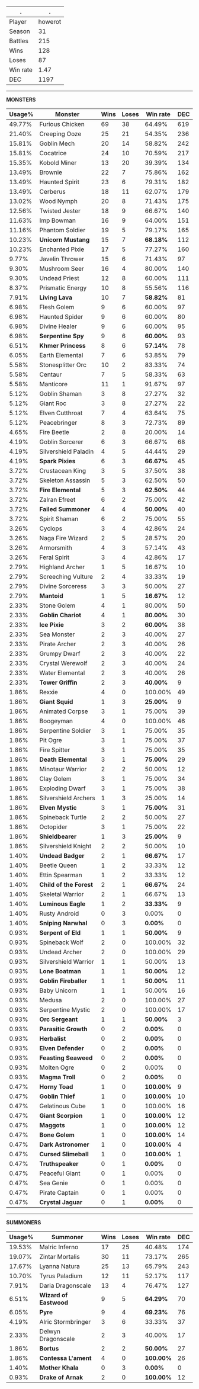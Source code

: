 .|.
|-|-
Player|howerot
Season|31
Battles|215
Wins|128
Loses|87
Win rate|1.47
DEC|1197

---
**MONSTERS**

Usage%|Monster|Wins|Loses|Win rate|DEC|
-|-|-|-|-|-|
49.77%|Furious Chicken|69|38|64.49%|619|
21.40%|Creeping Ooze|25|21|54.35%|236|
15.81%|Goblin Mech|20|14|58.82%|242|
15.81%|Cocatrice|24|10|70.59%|217|
15.35%|Kobold Miner|13|20|39.39%|134|
13.49%|Brownie|22|7|75.86%|162|
13.49%|Haunted Spirit|23|6|79.31%|182|
13.49%|Cerberus|18|11|62.07%|179|
13.02%|Wood Nymph|20|8|71.43%|175|
12.56%|Twisted Jester|18|9|66.67%|140|
11.63%|Imp Bowman|16|9|64.00%|151|
11.16%|Phantom Soldier|19|5|79.17%|165|
10.23%|**Unicorn Mustang**|15|7|**68.18%**|112|
10.23%|Enchanted Pixie|17|5|77.27%|160|
9.77%|Javelin Thrower|15|6|71.43%|97|
9.30%|Mushroom Seer|16|4|80.00%|140|
9.30%|Undead Priest|12|8|60.00%|111|
8.37%|Prismatic Energy|10|8|55.56%|116|
7.91%|**Living Lava**|10|7|**58.82%**|81|
6.98%|Flesh Golem|9|6|60.00%|97|
6.98%|Haunted Spider|9|6|60.00%|80|
6.98%|Divine Healer|9|6|60.00%|95|
6.98%|**Serpentine Spy**|9|6|**60.00%**|93|
6.51%|**Khmer Princess**|8|6|**57.14%**|78|
6.05%|Earth Elemental|7|6|53.85%|79|
5.58%|Stonesplitter Orc|10|2|83.33%|74|
5.58%|Centaur|7|5|58.33%|63|
5.58%|Manticore|11|1|91.67%|97|
5.12%|Goblin Shaman|3|8|27.27%|32|
5.12%|Giant Roc|3|8|27.27%|22|
5.12%|Elven Cutthroat|7|4|63.64%|75|
5.12%|Peacebringer|8|3|72.73%|89|
4.65%|Fire Beetle|2|8|20.00%|14|
4.19%|Goblin Sorcerer|6|3|66.67%|68|
4.19%|Silvershield Paladin|4|5|44.44%|29|
4.19%|**Spark Pixies**|6|3|**66.67%**|45|
3.72%|Crustacean King|3|5|37.50%|38|
3.72%|Skeleton Assassin|5|3|62.50%|50|
3.72%|**Fire Elemental**|5|3|**62.50%**|44|
3.72%|Zalran Efreet|6|2|75.00%|42|
3.72%|**Failed Summoner**|4|4|**50.00%**|40|
3.72%|Spirit Shaman|6|2|75.00%|55|
3.26%|Cyclops|3|4|42.86%|24|
3.26%|Naga Fire Wizard|2|5|28.57%|20|
3.26%|Armorsmith|4|3|57.14%|43|
3.26%|Feral Spirit|3|4|42.86%|17|
2.79%|Highland Archer|1|5|16.67%|10|
2.79%|Screeching Vulture|2|4|33.33%|19|
2.79%|Divine Sorceress|3|3|50.00%|27|
2.79%|**Mantoid**|1|5|**16.67%**|12|
2.33%|Stone Golem|4|1|80.00%|50|
2.33%|**Goblin Chariot**|4|1|**80.00%**|30|
2.33%|**Ice Pixie**|3|2|**60.00%**|38|
2.33%|Sea Monster|2|3|40.00%|27|
2.33%|Pirate Archer|2|3|40.00%|26|
2.33%|Grumpy Dwarf|2|3|40.00%|22|
2.33%|Crystal Werewolf|2|3|40.00%|24|
2.33%|Water Elemental|2|3|40.00%|26|
2.33%|**Tower Griffin**|2|3|**40.00%**|9|
1.86%|Rexxie|4|0|100.00%|49|
1.86%|**Giant Squid**|1|3|**25.00%**|9|
1.86%|Animated Corpse|3|1|75.00%|39|
1.86%|Boogeyman|4|0|100.00%|46|
1.86%|Serpentine Soldier|3|1|75.00%|35|
1.86%|Pit Ogre|3|1|75.00%|37|
1.86%|Fire Spitter|3|1|75.00%|35|
1.86%|**Death Elemental**|3|1|**75.00%**|29|
1.86%|Minotaur Warrior|2|2|50.00%|12|
1.86%|Clay Golem|3|1|75.00%|34|
1.86%|Exploding Dwarf|3|1|75.00%|38|
1.86%|Silvershield Archers|1|3|25.00%|14|
1.86%|**Elven Mystic**|3|1|**75.00%**|31|
1.86%|Spineback Turtle|2|2|50.00%|27|
1.86%|Octopider|3|1|75.00%|22|
1.86%|**Shieldbearer**|1|3|**25.00%**|9|
1.86%|Silvershield Knight|2|2|50.00%|10|
1.40%|**Undead Badger**|2|1|**66.67%**|17|
1.40%|Beetle Queen|1|2|33.33%|12|
1.40%|Ettin Spearman|1|2|33.33%|12|
1.40%|**Child of the Forest**|2|1|**66.67%**|24|
1.40%|Skeletal Warrior|2|1|66.67%|13|
1.40%|**Luminous Eagle**|1|2|**33.33%**|9|
1.40%|Rusty Android|0|3|0.00%|0|
1.40%|**Sniping Narwhal**|0|3|**0.00%**|0|
0.93%|**Serpent of Eld**|1|1|**50.00%**|9|
0.93%|Spineback Wolf|2|0|100.00%|32|
0.93%|Undead Archer|2|0|100.00%|29|
0.93%|Silvershield Warrior|1|1|50.00%|13|
0.93%|**Lone Boatman**|1|1|**50.00%**|12|
0.93%|**Goblin Fireballer**|1|1|**50.00%**|11|
0.93%|Baby Unicorn|1|1|50.00%|16|
0.93%|Medusa|2|0|100.00%|27|
0.93%|Serpentine Mystic|2|0|100.00%|17|
0.93%|**Orc Sergeant**|1|1|**50.00%**|3|
0.93%|**Parasitic Growth**|0|2|**0.00%**|0|
0.93%|**Herbalist**|0|2|**0.00%**|0|
0.93%|**Elven Defender**|0|2|**0.00%**|0|
0.93%|**Feasting Seaweed**|0|2|**0.00%**|0|
0.93%|Molten Ogre|0|2|0.00%|0|
0.93%|**Magma Troll**|0|2|**0.00%**|0|
0.47%|**Horny Toad**|1|0|**100.00%**|9|
0.47%|**Goblin Thief**|1|0|**100.00%**|10|
0.47%|Gelatinous Cube|1|0|100.00%|16|
0.47%|**Giant Scorpion**|1|0|**100.00%**|12|
0.47%|**Maggots**|1|0|**100.00%**|12|
0.47%|**Bone Golem**|1|0|**100.00%**|14|
0.47%|**Dark Astronomer**|1|0|**100.00%**|4|
0.47%|**Cursed Slimeball**|1|0|**100.00%**|1|
0.47%|**Truthspeaker**|0|1|**0.00%**|0|
0.47%|Peaceful Giant|0|1|0.00%|0|
0.47%|Sea Genie|0|1|0.00%|0|
0.47%|Pirate Captain|0|1|0.00%|0|
0.47%|**Crystal Jaguar**|0|1|**0.00%**|0|

---
**SUMMONERS**

Usage%|Summoner|Wins|Loses|Win rate|DEC|
-|-|-|-|-|-|
19.53%|Malric Inferno|17|25|40.48%|174|
19.07%|Zintar Mortalis|30|11|73.17%|265|
17.67%|Lyanna Natura|25|13|65.79%|243|
10.70%|Tyrus Paladium|12|11|52.17%|117|
7.91%|Daria Dragonscale|13|4|76.47%|127|
6.51%|**Wizard of Eastwood**|9|5|**64.29%**|70|
6.05%|**Pyre**|9|4|**69.23%**|76|
4.19%|Alric Stormbringer|3|6|33.33%|37|
2.33%|Delwyn Dragonscale|2|3|40.00%|17|
1.86%|**Bortus**|2|2|**50.00%**|27|
1.86%|**Contessa L'ament**|4|0|**100.00%**|26|
1.40%|**Mother Khala**|0|3|**0.00%**|0|
0.93%|**Drake of Arnak**|2|0|**100.00%**|12|
